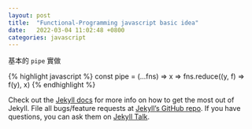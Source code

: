 ```yaml
---
layout: post
title:  "Functional-Programming javascript basic idea"
date:   2022-03-04 11:02:48 +0800
categories: javascript
---
```


基本的 `pipe` 實做

{% highlight javascript %}
const pipe = (...fns) => x => fns.reduce((y, f) => f(y), x)
{% endhighlight %}

Check out the [Jekyll docs][jekyll-docs] for more info on how to get the most out of Jekyll. File all bugs/feature requests at [Jekyll’s GitHub repo][jekyll-gh]. If you have questions, you can ask them on [Jekyll Talk][jekyll-talk].

[jekyll-docs]: https://jekyllrb.com/docs/home
[jekyll-gh]:   https://github.com/jekyll/jekyll
[jekyll-talk]: https://talk.jekyllrb.com/
